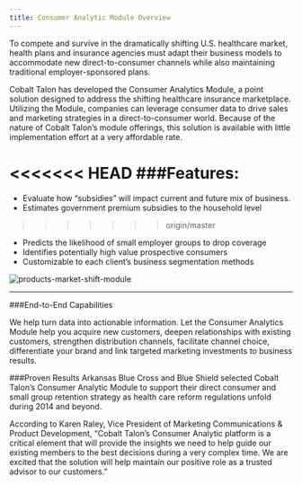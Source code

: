 ```yaml
---
title: Consumer Analytic Module Overview
---
```


To compete and survive in the dramatically shifting U.S. healthcare market, health plans and insurance agencies must adapt their business models to accommodate new direct-to-consumer channels while also maintaining traditional employer-sponsored plans.

Cobalt Talon has developed the Consumer Analytics Module, a point solution designed to address the shifting healthcare insurance marketplace. Utilizing the Module, companies can leverage consumer data to drive sales and marketing strategies in a direct-to-consumer world. Because of the nature of Cobalt Talon’s module offerings, this solution is available with little implementation effort at a very affordable rate.

<<<<<<< HEAD
###Features:
=======
* Evaluate how “subsidies” will impact current and future mix of business.
* Estimates government premium subsidies to the household level
>>>>>>> origin/master
* Predicts the likelihood of small employer groups to drop coverage
* Identifies potentially high value prospective consumers
* Customizable to each client’s business segmentation methods

![products-market-shift-module](/images/solutions/products-market-shift-module.jpg)

---

###End-to-End Capabilities

We help turn data into actionable information. Let the Consumer Analytics Module help you acquire new customers, deepen relationships with existing customers, strengthen distribution channels, facilitate channel choice, differentiate your brand and link targeted marketing investments to business results.

###Proven Results
Arkansas Blue Cross and Blue Shield selected Cobalt Talon’s Consumer Analytic Module to support their direct consumer and small group retention strategy as health care reform regulations unfold during 2014 and beyond. 

According to Karen Raley, Vice President of Marketing Communications & Product Development, “Cobalt Talon’s Consumer Analytic platform is a critical element that will provide the insights we need to help guide our existing members to the best decisions during a very complex time.  We are excited that the solution will help maintain our positive role as a trusted advisor to our customers.”
